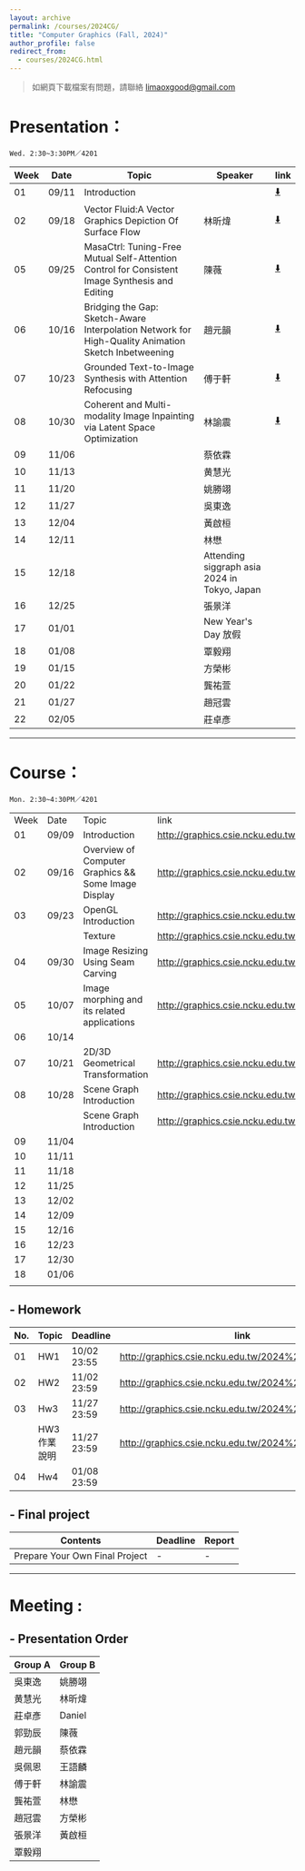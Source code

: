 ```yaml
---
layout: archive
permalink: /courses/2024CG/
title: "Computer Graphics (Fall, 2024)"
author_profile: false
redirect_from: 
  - courses/2024CG.html
---
```


> 如網頁下載檔案有問題，請聯絡 limaoxgood@gmail.com

# Presentation：
`Wed. 2:30~3:30PM／4201`

| Week | Date  | Topic        | Speaker                                      | link                                                                |
|------|-------|--------------|----------------------------------------------|---------------------------------------------------------------------|
| 01   | 09/11 | Introduction |                                              | [⬇️](http://graphics.csie.ncku.edu.tw/2024%20CG/CG_introduction_2024.ppt) |
| 02   | 09/18 | Vector Fluid:A Vector Graphics Depiction Of Surface Flow | 林昕煒                                       | [⬇️](https://mybox.ncku.edu.tw/s/OOHJGAAR24) |
| 05   | 09/25 | MasaCtrl: Tuning-Free Mutual Self-Attention Control for Consistent Image Synthesis and Editing | 陳薇                                         | [⬇️](https://mybox.ncku.edu.tw/s/OA5W4CJZZR) |
| 06   | 10/16 | Bridging the Gap: Sketch-Aware Interpolation Network for High-Quality Animation Sketch Inbetweening | 趙元韻                                       | [⬇️](https://mybox.ncku.edu.tw/s/ITE97AEGAD) |
| 07   | 10/23 | Grounded Text-to-Image Synthesis with Attention Refocusing | 傅于軒                                       | [⬇️](https://mybox.ncku.edu.tw/s/2Q8WECTBL4) |
| 08   | 10/30 | Coherent and Multi-modality Image Inpainting via Latent Space Optimization | 林諭震                                       | [⬇️](https://mybox.ncku.edu.tw/s/6UHCMBXVB6) |
| 09   | 11/06 |              | 蔡依霖                                       |                                                                     |
| 10   | 11/13 |              | 黄慧光                                       |                                                                     |
| 11   | 11/20 |              | 姚勝翊                                       |                                                                     |
| 12   | 11/27 |              | 吳東逸                                       |                                                                     |
| 13   | 12/04 |              | 黃啟桓                                       |                                                                     |
| 14   | 12/11 |              | 林懋                                         |                                                                     |
| 15   | 12/18 |              | Attending siggraph asia 2024 in Tokyo, Japan |                                                                     |
| 16   | 12/25 |              | 張景洋                                       |                                                                     |
| 17   | 01/01 |              | New Year's Day 放假                          |                                                                     |
| 18   | 01/08 |              | 覃毅翔                                       |                                                                     |
| 19   | 01/15 |              | 方榮彬                                       |                                                                     |
| 20   | 01/22 |              | 龔祐萱                                       |                                                                     |
| 21   | 01/27 |              | 趙冠雲                                       |                                                                     |
| 22   | 02/05 |              | 莊卓彥                                       |                                                                     |

---

# Course：
`Mon. 2:30~4:30PM／4201`

|      |       |                                                     |                                                                               |
|------|-------|-----------------------------------------------------|-------------------------------------------------------------------------------|
| Week | Date  | Topic                                               | link                                                                          |
| 01   | 09/09 | Introduction                                        | http://graphics.csie.ncku.edu.tw/2024%20CG/CG_introduction_2024.ppt           |
| 02   | 09/16 | Overview of Computer Graphics && Some Image Display | http://graphics.csie.ncku.edu.tw/2024%20CG/CG_Overview_Image_Display_2024.ppt |
| 03   | 09/23 | OpenGL Introduction | http://graphics.csie.ncku.edu.tw/2024%20CG/OpenGL_Introduction.pptx |
|  |  | Texture | http://graphics.csie.ncku.edu.tw/2024%20CG/CG_Texture.pptx |
| 04   | 09/30 | Image Resizing Using Seam Carving | http://graphics.csie.ncku.edu.tw/2024%20CG/CG_image_Resizing_seam_carving_2024.pptx |
| 05   | 10/07 | Image morphing and its related applications | http://graphics.csie.ncku.edu.tw/2024%20CG/CG_Image_morphing_2024.ppt |
| 06   | 10/14 |                                                     |                                                                               |
| 07   | 10/21 | 2D/3D Geometrical Transformation | http://graphics.csie.ncku.edu.tw/2024%20CG/CG_geometry_transform_2024.ppt |
| 08   | 10/28 | Scene Graph Introduction | http://graphics.csie.ncku.edu.tw/2024%20CG/Scene-Graph-Intro.pptx |
|  |  | Scene Graph Introduction | http://graphics.csie.ncku.edu.tw/2024%20CG/SceneGraph_introduction.mp4 |
| 09   | 11/04 |                                                     |                                                                               |
| 10   | 11/11 |                                                     |                                                                               |
| 11   | 11/18 |                                                     |                                                                               |
| 12   | 11/25 |                                                     |                                                                               |
| 13   | 12/02 |                                                     |                                                                               |
| 14   | 12/09 |                                                     |                                                                               |
| 15   | 12/16 |                                                     |                                                                               |
| 16   | 12/23 |                                                     |                                                                               |
| 17   | 12/30 |                                                     |                                                                               |
| 18   | 01/06 |                                                     |                                                                               |
|      |       |                                                     |                                                                               |

## - Homework

| No. | Topic | Deadline    | link |
|-----|-------|-------------|------|
| 01  | HW1   | 10/02 23:55 | http://graphics.csie.ncku.edu.tw/2024%20CG/hw1.zip |
| 02  | HW2   | 11/02 23:59 | http://graphics.csie.ncku.edu.tw/2024%20CG/hw2.zip |
| 03  | Hw3   | 11/27 23:59 | http://graphics.csie.ncku.edu.tw/2024%20CG/Hw3.pptx |
|     | HW3 作業說明 | 11/27 23:59 | http://graphics.csie.ncku.edu.tw/2024%20CG/HW3.mp4 |
| 04  | Hw4   | 01/08 23:59 |      |

## - Final project

| Contents                       | Deadline | Report |
|--------------------------------|----------|--------|
| Prepare Your Own Final Project | -        | -      |

---

# Meeting :
## - Presentation Order

| Group A | Group B |
|---------|---------|
|吳東逸|姚勝翊|
|黄慧光|林昕煒|
|莊卓彥|Daniel|
|郭勁辰|陳薇|
|趙元韻|蔡依霖|
|吳佩恩|王語麟|
|傅于軒|林諭震|
|龔祐萱|林懋|
|趙冠雲|方榮彬|
|張景洋|黃啟桓|
|覃毅翔||